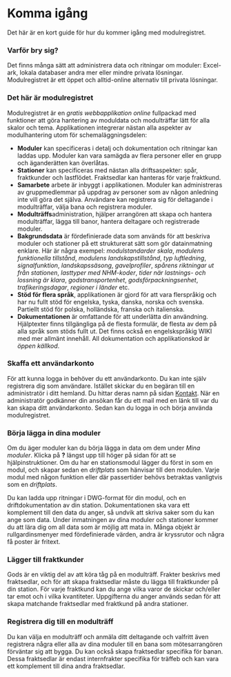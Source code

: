 ﻿# Komma igång
Det här är en kort guide för hur du kommer igång med modulregistret.

### Varför bry sig?
Det finns många sätt att administrera data och ritningar om moduler:
Excel-ark, lokala databaser andra mer eller mindre privata lösningar.
Modulregistret är ett öppet och alltid-online alternativ till privata lösningar.

### Det här är modulregistret
Modulregistret är en *gratis webbapplikation online* fullpackad med funktioner att göra
hantering av moduldata och modulträffar lätt för alla skalor och tema.
Applikationen integrerar nästan alla aspekter av modulhantering utom
för schemaläggningsdelen:
- **Moduler** kan specificeras i detalj och dokumentation och ritningar kan laddas upp.
Moduler kan vara samägda av flera personer eller en grupp och äganderätten kan överlåtas.
- **Stationer** kan specificeras med nästan alla driftsaspekter: spår, fraktkunder och lastflödet.
Fraktsedlar kan hanteras för varje fraktkund.
- **Samarbete** arbete är inbyggt i applikationen. Moduler kan administreras av gruppmedlemmar på uppdrag av personer
som av någon anledning inte vill göra det själva.
Användare kan registrera sig för deltagande i modulträffar, välja bana och registrera moduler.
- **Modulträffs**administration, hjälper arrangören att skapa och hantera modulträffar, lägga till banor,
hantera deltagare och registrerade moduler.
- **Bakgrundsdata** är fördefinierade data som används för att beskriva moduler och stationer på ett strukturerat sätt som gör datainmatning enklare.
Här är några exempel:
*modulstandarder*
*skala*,
*modulens funktionella tillstånd*,
*modulens landskapstillstånd*,
*typ luftledning*,
*signalfunktion*,
*landskapssäsong*,
*gavelprofiler*,
*spårens riktningar ut från stationen*,
*lasttyper med NHM-koder*,
*tider när lastnings- och lossning är klara*,
*godstransportenhet*,
*godsförpackningsenhet*,
*trafikeringsdagar*,
*regioner i länder*
etc.
- **Stöd för flera språk**, applikationen är gjord för att vara flerspråkig
och har nu fullt stöd för engelska, tyska, danska, norska och svenska.
Partiellt stöd för polska, holländska, franska och italienska.
- **Dokumentationen** är omfattande för att underlätta din användning.
Hjälptexter finns tillgängliga på de flesta formulär, de flesta av dem på alla språk som stöds fullt ut.
Det finns också en engelskspråkig WIKI med mer allmänt innehåll.
All dokumentation och applikationskod är *öppen källkod*.

### Skaffa ett användarkonto
För att kunna logga in behöver du ett användarkonto. Du kan inte själv registrera dig som användare.
Istället skickar du en begäran till en administratör i ditt hemland.
Du hittar deras namn på sidan [Kontakt](/Kontakt).
När en administratör godkänner din ansökan får du ett mail med en länk till var du kan skapa
ditt användarkonto. Sedan kan du logga in och börja använda modulregistret.

### Börja lägga in dina moduler
Om du äger moduler kan du börja lägga in data om dem under *Mina moduler*.
Klicka på **?** längst upp till höger på sidan för att se hjälpinstruktioner.
Om du har en stationsmodul lägger du först in som en modul, och skapar sedan en *driftplats* som
hänvisar till den modulen. Varje modul med någon funktion eller där passertider behövs betraktas vanligtvis som en *driftplats*.

Du kan ladda upp ritningar i DWG-format för din modul, och en driftdokumentation av din station.
Dokumentationen ska vara ett komplement till den data du anger, så undvik att skriva saker som du kan ange som data.
Under inmatningen av dina moduler och stationer kommer du att lära dig om all data som är möjlig att mata in.
Många objekt är rullgardinsmenyer med fördefinierade värden, andra är kryssrutor och några få poster är fritext.

### Lägger till fraktkunder
Gods är en viktig del av att köra tåg på en modulträff. Frakter beskrivs med fraktsedlar,
och för att skapa fraktsedlar måste du lägga till fraktkunder på din station.
För varje fraktkund kan du ange vilka varor de skickar och/eller tar emot och i vilka kvantiteter.
Uppgifterna du anger används sedan för att skapa matchande fraktsedlar med fraktkund på andra stationer.

### Registrera dig till en modulträff
Du kan välja en modulträff och anmäla ditt deltagande och valfritt även registrera några eller alla
av dina moduler till en bana som mötesarrangören förväntar sig att bygga.
Du kan också skapa fraktsedlar specifika för banan.
Dessa fraktsedlar är endast internfrakter specifika för träffeb och kan vara ett komplement till dina andra fraktsedlar.